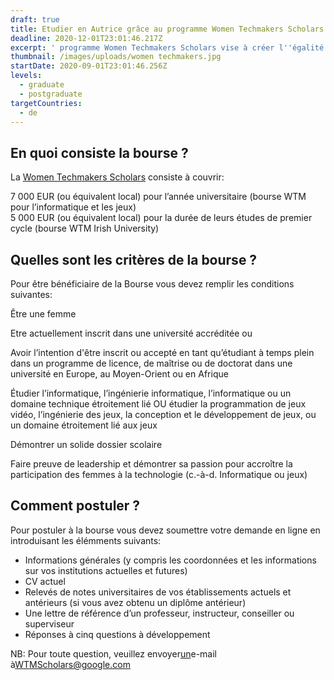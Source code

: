 ```yaml
---
draft: true
title: Etudier en Autrice grâce au programme Women Techmakers Scholars
deadline: 2020-12-01T23:01:46.217Z
excerpt: ' programme Women Techmakers Scholars vise à créer l''égalité des sexes dans l''industrie de la technologie en encourageant les femmes à exceller en tant que participantes actives et leaders dans le domaine.'
thumbnail: /images/uploads/women techmakers.jpg
startDate: 2020-09-01T23:01:46.256Z
levels:
  - graduate
  - postgraduate
targetCountries:
  - de
---
```

## En quoi consiste la bourse ?

La [Women Techmakers Scholars](https://www.womentechmakers.com/scholars) consiste à couvrir:

7 000 EUR (ou équivalent local) pour l’année universitaire (bourse WTM pour l’informatique et les jeux)\
5 000 EUR (ou équivalent local) pour la durée de leurs études de premier cycle (bourse WTM Irish University)

## Quelles sont les critères de la bourse ?

Pour être bénéficiaire de la Bourse vous devez remplir les conditions suivantes:

Être une femme 

Etre actuellement inscrit dans une université accréditée ou

Avoir l’intention d'être inscrit ou accepté en tant qu’étudiant à temps plein dans un programme de licence, de maîtrise ou de doctorat dans une université en Europe, au Moyen-Orient ou en Afrique 

Étudier l’informatique, l’ingénierie informatique, l’informatique ou un domaine technique étroitement lié OU étudier la programmation de jeux vidéo, l’ingénierie des jeux, la conception et le développement de jeux, ou un domaine étroitement lié aux jeux

Démontrer un solide dossier scolaire

Faire preuve de leadership et démontrer sa passion pour accroître la participation des femmes à la technologie (c.-à-d. Informatique ou jeux)

## Comment postuler ?

Pour postuler à la bourse vous devez soumettre votre demande en ligne en introduisant les élémments suivants:

* Informations générales (y compris les coordonnées et les informations sur vos institutions actuelles et futures)
* CV actuel
* Relevés de notes universitaires de vos établissements actuels et antérieurs (si vous avez obtenu un diplôme antérieur)
* Une lettre de référence d’un professeur, instructeur, conseiller ou superviseur
* Réponses à cinq questions à développement



NB: Pour toute question, veuillez envoyer[un](mailto:WTMScholars@google.com)e-mail à[WTMScholars@google.com](mailto:WTMScholars@google.com)

